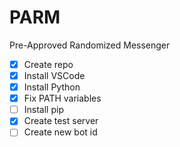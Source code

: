 # PARM
Pre-Approved Randomized Messenger

- [X] Create repo
- [X] Install VSCode
- [X] Install Python
- [X] Fix PATH variables
- [ ] Install pip
- [X] Create test server
- [ ] Create new bot id
